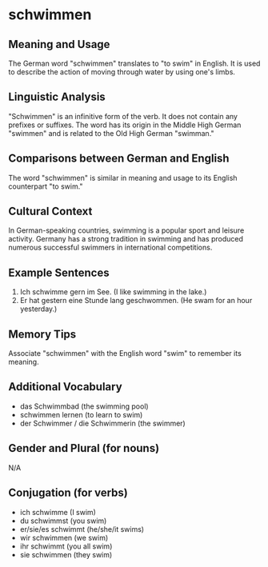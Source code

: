 # schwimmen
## Meaning and Usage
The German word "schwimmen" translates to "to swim" in English. It is used to describe the action of moving through water by using one's limbs.
## Linguistic Analysis
"Schwimmen" is an infinitive form of the verb. It does not contain any prefixes or suffixes. The word has its origin in the Middle High German "swimmen" and is related to the Old High German "swimman."
## Comparisons between German and English
The word "schwimmen" is similar in meaning and usage to its English counterpart "to swim."
## Cultural Context
In German-speaking countries, swimming is a popular sport and leisure activity. Germany has a strong tradition in swimming and has produced numerous successful swimmers in international competitions.
## Example Sentences
1. Ich schwimme gern im See. (I like swimming in the lake.)
2. Er hat gestern eine Stunde lang geschwommen. (He swam for an hour yesterday.)
## Memory Tips
Associate "schwimmen" with the English word "swim" to remember its meaning.
## Additional Vocabulary
- das Schwimmbad (the swimming pool)
- schwimmen lernen (to learn to swim)
- der Schwimmer / die Schwimmerin (the swimmer)
## Gender and Plural (for nouns)
N/A
## Conjugation (for verbs)
- ich schwimme (I swim)
- du schwimmst (you swim)
- er/sie/es schwimmt (he/she/it swims)
- wir schwimmen (we swim)
- ihr schwimmt (you all swim)
- sie schwimmen (they swim)